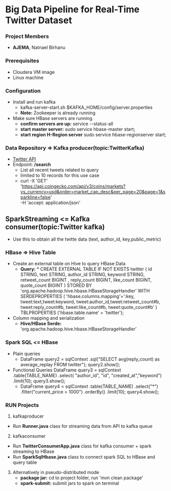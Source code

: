 # Big Data Pipeline for Real-Time Twitter Dataset

### Project Members

* **AJEMA**, Natnael Birhanu

### Prerequisites
* Cloudera VM image
* Linux machine

### Configuration
* Install and run kafka
    * kafka-server-start.sh $KAFKA_HOME/config/server.properties
    * **Note:** Zookeeper is already running
* Make sure HBase servers are running
    * **confirm servers are up:** service --status-all
    * **start master server:** sudo service hbase-master start;
    * **start region H-Region server** sudo service hbase-regionserver start;

  
### Data Repository => Kafka producer(topic:TwitterKafka)
* [Twitter API](https://developer.twitter.com/en/docs/twitter-api)
* Endpoint: **/search**
    * List all recent tweets related to query 
    * limited to 10 records for this use case    
    * curl -X 'GET' \
      'https://api.coingecko.com/api/v3/coins/markets?vs_currency=usd&order=market_cap_desc&per_page=20&page=1&sparkline=false' \
      -H 'accept: application/json'
      
## SparkStreaming <= Kafka consumer(topic:Twitter kafka)
* Use this to obtain all the twitte  data (text, author_id, key,public_metric)

### HBase => Hive Table
* Create an external table on Hive to query HBase Data
  * **Query:**
    *
CREATE EXTERNAL TABLE IF NOT EXISTS twitter (
  id STRING, text STRING, author_id STRING, keyword STRING, retweet_count BIGINT ,
  reply_count BIGINT, like_count BIGINT, quote_count BIGINT
)
STORED BY 'org.apache.hadoop.hive.hbase.HBaseStorageHandler' 
WITH SERDEPROPERTIES (
  'hbase.columns.mapping'=':key, tweet:text,tweet:keyword, tweet:author_id,tweet:retweet_count#b, 
  tweet:reply_count#b, tweet:like_count#b, tweet:quote_count#b'
) 
TBLPROPERTIES ('hbase.table.name' = 'twitter');
* Column mapping and serialization 
    * **Hive/HBase Serde:** 'org.apache.hadoop.hive.hbase.HBaseStorageHandler'
  


### Spark SQL <= HBase
* Plain queries
  * DataFrame query2 = sqlContext
				.sql("SELECT avg(reply_count) as average_replay FROM twitter");
		query2.show();
* Functional Queries
 DataFrame query3 = sqlContext
 .table(TABLE_NAME)
 .select( "author_id", "id", "created_at","keyword")
 .limit(10);
		 query3.show();
  * DataFrame query4 = sqlContext
    .table(TABLE_NAME)
    .select("*")
    .filter("current_price > 1000")
    .orderBy()
    .limit(10);
    query4.show();

### RUN Projects
1. kafkaproducer
  * Run **Runner.java** class for streaming data from API to kafka queue
2. kafkaconsumer
  * Run **TwitterConsumerApp.java** class for kafka consumer + spark streaming to HBase
  * Run **SparkSqlHbase.java** class to connect spark SQL to HBase and query table
3. Alternatively in pseudo-distributed mode
   * **package jar:** cd to project folder, run 'mvn clean package'
   * **spark-submit:** submit jars to spark on terminal